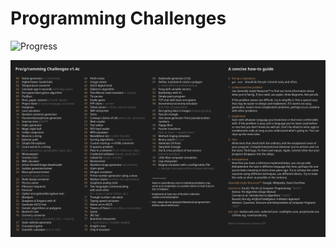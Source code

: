 # Programming Challenges

![Progress](https://progress-bar.dev/7/?scale=100&title=Progress:&suffix=/100)

![Tasks](./list.png)
